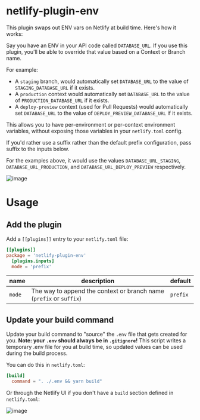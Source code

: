 # netlify-plugin-env

This plugin swaps out ENV vars on Netlify at build time. Here's how it works:

Say you have an ENV in your API code called `DATABASE_URL`. If you use this plugin, you'll be able to override that value based on a Context or Branch name.

For example:

- A `staging` branch, would automatically set `DATABASE_URL` to the value of `STAGING_DATABASE_URL` if it exists.
- A `production` context would automatically set `DATABASE_URL` to the value of `PRODUCTION_DATABASE_URL` if it exists.
- A `deploy-preview` context (used for Pull Requests) would automatically set `DATABASE_URL` to the value of `DEPLOY_PREVIEW_DATABASE_URL` if it exists.

This allows you to have per-environment or per-context environment variables, without exposing those variables in your `netlify.toml` config.

If you'd rather use a suffix rather than the default prefix configuration, pass suffix to the inputs below.

For the examples above, it would use the values `DATABASE_URL_STAGING`, `DATABASE_URL_PRODUCTION`, and `DATABASE_URL_DEPLOY_PREVIEW` respectively.

![image](https://user-images.githubusercontent.com/14339/79061346-6403e100-7c5d-11ea-86ef-34d2857b388b.png)

# Usage

## Add the plugin

Add a `[[plugins]]` entry to your `netlify.toml` file:

```toml
[[plugins]]
package = 'netlify-plugin-env'
  [plugins.inputs]
  mode = 'prefix'
```

| name   | description                                                         | default  |
| ------ | ------------------------------------------------------------------- | -------- |
| `mode` | The way to append the context or branch name (`prefix` or `suffix`) | `prefix` |

## Update your build command

Update your build command to "source" the `.env` file that gets created for you. **Note: your `.env` should always be in `.gitignore`!** This script writes a temporary .env file for you at build time, so updated values can be used during the build process.

You can do this in `netlify.toml`:

```toml
[build]
  command = ". ./.env && yarn build"
```

Or through the Netlify UI if you don't have a `build` section defined in `netlify.toml`:

![image](https://user-images.githubusercontent.com/14339/79069048-45bbd680-7c99-11ea-816b-fec8ee851672.png)
